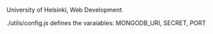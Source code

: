 University of Helsinki, Web Development

./utils/config.js defines the varaiables: MONGODB_URI,
                                          SECRET,
                                          PORT
